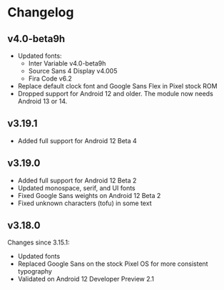 # Changelog

## v4.0-beta9h
- Updated fonts:
  - Inter Variable v4.0-beta9h
  - Source Sans 4 Display v4.005
  - Fira Code v6.2
- Replace default clock font and Google Sans Flex in Pixel stock ROM
- Dropped support for Android 12 and older. The module now needs Android 13 or 14.

## v3.19.1
- Added full support for Android 12 Beta 4

## v3.19.0
- Added full support for Android 12 Beta 2
- Updated monospace, serif, and UI fonts
- Fixed Google Sans weights on Android 12 Beta 2
- Fixed unknown characters (tofu) in some text

## v3.18.0
Changes since 3.15.1:
- Updated fonts
- Replaced Google Sans on the stock Pixel OS for more consistent typography
- Validated on Android 12 Developer Preview 2.1
